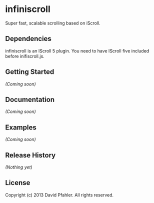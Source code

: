 # infiniscroll

Super fast, scalable scrolling based on iScroll.

## Dependencies
infiniscroll is an IScroll 5 plugin. You need to have IScroll five included
before inifiscroll.js.

## Getting Started
_(Coming soon)_

## Documentation
_(Coming soon)_

## Examples
_(Coming soon)_

## Release History
_(Nothing yet)_

## License
Copyright (c) 2013 David Pfahler. All rights reserved.